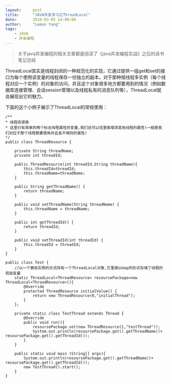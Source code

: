 ```yaml
---
layout:     post
title:      "JAVA并发学习之ThreadLocal"
date:       2016-03-05 14:00:00
author:     "Lemon Yang"
tags:
    - JAVA
    - 并发编程
---
```


>关于java并发编程的相关文章都是阅读了《java并发编程实战》之后的读书笔记总结

ThreadLocal其实是线程封闭的一种规范化的实现，它通过提供一组get和set的接口为每个使用该变量的线程保存一份独立的副本。对于那种按线程多实例（每个线程对应一个实例）的对象的访问，并且这个对象很多地方都要用到的情况（例如数据库连接管理、会话session管理以及线程私有的消息队列等），ThreadLocal就会展现出它的魅力。

下面的这个小例子展示了ThreadLocal的常规使用：

	/**
 	* 线程资源类
 	* 这里只有简单的两个标志线程属性的变量,我们还可以往里面增添其他线程的属性(一般是我们对应于那个线程都要使用并且各不相同的属性)
 	*/
	public class ThreadResource {
    
    	private String threadName;
    	private int threadId;

    	public ThreadResource(int threadId,String threadName){
        	this.threadId=threadId;
        	this.threadName=threadName;
    	}

    	public String getThreadName() {
        	return threadName;
    	}

    	public void setThreadName(String threadName) {
        	this.threadName = threadName;
    	}

    	public int getThreadId() {
        	return threadId;
    	}

    	public void setThreadId(int threadId) {
        	this.threadId = threadId;
    	}
	}
	
	public class Test {
    	//以一个静态实例的方式持有一个ThreadLocal对象,它里面以map的形式存储了线程的局部变量
    	static ThreadLocal<ThreadResource> resoursePackage=new ThreadLocal<ThreadResource>(){
        	@Override
        	protected ThreadResource initialValue() {
            	return new ThreadResource(0,"initialThread");
        	}
    	};

    	private static class TestThread extends Thread {
        	@Override
        	public void run(){
           		resoursePackage.set(new ThreadResource(1,"testThread"));
            	System.out.println(resoursePackage.get().getThreadName()+ resoursePackage.get().getThreadId());
        	}
    	}

    	public static void main	(String[] args){
        	System.out.println(resoursePackage.get().getThreadName()+ resoursePackage.get().getThreadId());
        	new TestThread().start();
    	}
	}
